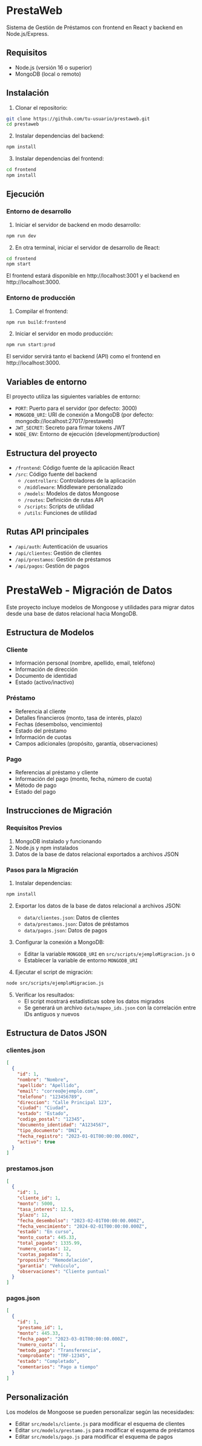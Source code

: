 # PrestaWeb

Sistema de Gestión de Préstamos con frontend en React y backend en Node.js/Express.

## Requisitos

- Node.js (versión 16 o superior)
- MongoDB (local o remoto)

## Instalación

1. Clonar el repositorio:

```bash
git clone https://github.com/tu-usuario/prestaweb.git
cd prestaweb
```

2. Instalar dependencias del backend:

```bash
npm install
```

3. Instalar dependencias del frontend:

```bash
cd frontend
npm install
```

## Ejecución

### Entorno de desarrollo

1. Iniciar el servidor de backend en modo desarrollo:

```bash
npm run dev
```

2. En otra terminal, iniciar el servidor de desarrollo de React:

```bash
cd frontend
npm start
```

El frontend estará disponible en http://localhost:3001 y el backend en http://localhost:3000.

### Entorno de producción

1. Compilar el frontend:

```bash
npm run build:frontend
```

2. Iniciar el servidor en modo producción:

```bash
npm run start:prod
```

El servidor servirá tanto el backend (API) como el frontend en http://localhost:3000.

## Variables de entorno

El proyecto utiliza las siguientes variables de entorno:

- `PORT`: Puerto para el servidor (por defecto: 3000)
- `MONGODB_URI`: URI de conexión a MongoDB (por defecto: mongodb://localhost:27017/prestaweb)
- `JWT_SECRET`: Secreto para firmar tokens JWT
- `NODE_ENV`: Entorno de ejecución (development/production)

## Estructura del proyecto

- `/frontend`: Código fuente de la aplicación React
- `/src`: Código fuente del backend
  - `/controllers`: Controladores de la aplicación
  - `/middleware`: Middleware personalizado
  - `/models`: Modelos de datos Mongoose
  - `/routes`: Definición de rutas API
  - `/scripts`: Scripts de utilidad
  - `/utils`: Funciones de utilidad

## Rutas API principales

- `/api/auth`: Autenticación de usuarios
- `/api/clientes`: Gestión de clientes
- `/api/prestamos`: Gestión de préstamos
- `/api/pagos`: Gestión de pagos

# PrestaWeb - Migración de Datos

Este proyecto incluye modelos de Mongoose y utilidades para migrar datos desde una base de datos relacional hacia MongoDB.

## Estructura de Modelos

### Cliente
- Información personal (nombre, apellido, email, teléfono)
- Información de dirección
- Documento de identidad
- Estado (activo/inactivo)

### Préstamo
- Referencia al cliente
- Detalles financieros (monto, tasa de interés, plazo)
- Fechas (desembolso, vencimiento)
- Estado del préstamo
- Información de cuotas
- Campos adicionales (propósito, garantía, observaciones)

### Pago
- Referencias al préstamo y cliente
- Información del pago (monto, fecha, número de cuota)
- Método de pago
- Estado del pago

## Instrucciones de Migración

### Requisitos Previos
1. MongoDB instalado y funcionando
2. Node.js y npm instalados
3. Datos de la base de datos relacional exportados a archivos JSON

### Pasos para la Migración

1. Instalar dependencias:
```bash
npm install
```

2. Exportar los datos de la base de datos relacional a archivos JSON:
   - `data/clientes.json`: Datos de clientes
   - `data/prestamos.json`: Datos de préstamos
   - `data/pagos.json`: Datos de pagos

3. Configurar la conexión a MongoDB:
   - Editar la variable `MONGODB_URI` en `src/scripts/ejemploMigracion.js` o
   - Establecer la variable de entorno `MONGODB_URI`

4. Ejecutar el script de migración:
```bash
node src/scripts/ejemploMigracion.js
```

5. Verificar los resultados:
   - El script mostrará estadísticas sobre los datos migrados
   - Se generará un archivo `data/mapeo_ids.json` con la correlación entre IDs antiguos y nuevos

## Estructura de Datos JSON

### clientes.json
```json
[
  {
    "id": 1,
    "nombre": "Nombre",
    "apellido": "Apellido",
    "email": "correo@ejemplo.com",
    "telefono": "123456789",
    "direccion": "Calle Principal 123",
    "ciudad": "Ciudad",
    "estado": "Estado",
    "codigo_postal": "12345",
    "documento_identidad": "A1234567",
    "tipo_documento": "DNI",
    "fecha_registro": "2023-01-01T00:00:00.000Z",
    "activo": true
  }
]
```

### prestamos.json
```json
[
  {
    "id": 1,
    "cliente_id": 1,
    "monto": 5000,
    "tasa_interes": 12.5,
    "plazo": 12,
    "fecha_desembolso": "2023-02-01T00:00:00.000Z",
    "fecha_vencimiento": "2024-02-01T00:00:00.000Z",
    "estado": "En curso",
    "monto_cuota": 445.33,
    "total_pagado": 1335.99,
    "numero_cuotas": 12,
    "cuotas_pagadas": 3,
    "proposito": "Remodelación",
    "garantia": "Vehículo",
    "observaciones": "Cliente puntual"
  }
]
```

### pagos.json
```json
[
  {
    "id": 1,
    "prestamo_id": 1,
    "monto": 445.33,
    "fecha_pago": "2023-03-01T00:00:00.000Z",
    "numero_cuota": 1,
    "metodo_pago": "Transferencia",
    "comprobante": "TRF-12345",
    "estado": "Completado",
    "comentarios": "Pago a tiempo"
  }
]
```

## Personalización

Los modelos de Mongoose se pueden personalizar según las necesidades:
- Editar `src/models/cliente.js` para modificar el esquema de clientes
- Editar `src/models/prestamo.js` para modificar el esquema de préstamos
- Editar `src/models/pago.js` para modificar el esquema de pagos 